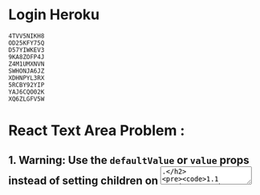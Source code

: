 
# Login Heroku
```
4TVV5NIKH8
OD25KFY75Q
D57YIWKEV3
9KA8ZOFP4J
Z4M1UMXNVN
SWHONJA6JZ
XDHNPYL3RX
5RCBY92YIP
YAJ6CQO02K
XQ6ZLGFV5W
```
# React Text Area Problem :

## 1. Warning: Use the `defaultValue` or `value` props instead of setting children on <textarea>.
```
1.1  Warning: Use the `defaultValue` or `value` props instead of setting children on <textarea>.
    at textarea
    at td
    at tr
    at tbody
    at table
    at div
    at div
    at KichenOrder (http://localhost:3000/static/js/bundle.js:1078:78)
    at RequireAuth (http://localhost:3000/static/js/bundle.js:1633:5)
    at RenderedRoute (http://localhost:3000/static/js/bundle.js:78309:5)
    at Routes (http://localhost:3000/static/js/bundle.js:78731:5)
    at div
    at App
    at Router (http://localhost:3000/static/js/bundle.js:78669:15)
    at BrowserRouter (http://localhost:3000/static/js/bundle.js:77001:5)

```

## 1.1 OutPut Error Solve :

```
1.1  defaultValue={a.message}
```






# React Error Handle :

## React Error Handle Comment Run ...

# 1. 'react-scripts' is not recognized as an internal or external command,

```bash
MdMoz@Mozammel-Hosen MINGW64 /d/projects/stand-success-client (main)
$ npm start

> profitshop-client@0.1.0 start
> react-scripts start

'react-scripts' is not recognized as an internal or external command,
operable program or batch file.
```
## OutPut Error Solve :   

```bash
 npm i -g react-scripts
```
# 2. Error: Cannot find module 'react'

```bash
MdMoz@Mozammel-Hosen MINGW64 /d/projects/stand-success-client (main)
$ npm start

> profitshop-client@0.1.0 start
> react-scripts start

node:internal/modules/cjs/loader:998
  throw err;
  ^

Error: Cannot find module 'react'
Require stack:
- C:\Users\MdMoz\AppData\Roaming\npm\node_modules\react-scripts\scripts\start.js
    at Module._resolveFilename (node:internal/modules/cjs/loader:995:15)
    at Function.resolve (node:internal/modules/cjs/helpers:109:19)
    at Object.<anonymous> (C:\Users\MdMoz\AppData\Roaming\npm\node_modules\react-scripts\scripts\start.js:43:31)
    at Module._compile (node:internal/modules/cjs/loader:1159:14)
    at Module._extensions..js (node:internal/modules/cjs/loader:1213:10)
    at Module.load (node:internal/modules/cjs/loader:1037:32)
    at Module._load (node:internal/modules/cjs/loader:878:12)
    at Function.executeUserEntryPoint [as runMain] (node:internal/modules/run_main:81:12)     
    at node:internal/main/run_main_module:23:47 {
  code: 'MODULE_NOT_FOUND',
  requireStack: [
    'C:\\Users\\MdMoz\\AppData\\Roaming\\npm\\node_modules\\react-scripts\\scripts\\start.js' 
  ]
}

Node.js v18.12.0
```
## OutPut Error Solve :   

```bash
 npm install --save react react-dom @types/react @types/react-dom
```




